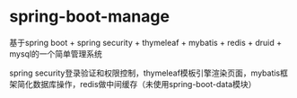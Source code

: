 # spring-boot-manage

基于spring boot + spring security + thymeleaf + mybatis + redis + druid + mysql的一个简单管理系统

spring security登录验证和权限控制，thymeleaf模板引擎渲染页面，mybatis框架简化数据库操作，redis做中间缓存（未使用spring-boot-data模块）





